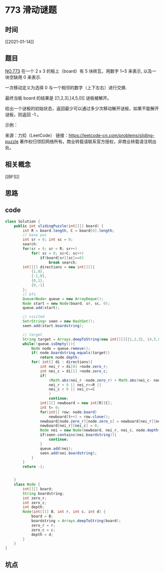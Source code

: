 # 773 滑动谜题
## 时间
[[2021-01-14]]
## 题目
[NO.773](https://leetcode-cn.com/problems/sliding-puzzle/)
在一个 2 x 3 的板上（board）有 5 块砖瓦，用数字 1~5 来表示, 以及一块空缺用 0 来表示.

一次移动定义为选择 0 与一个相邻的数字（上下左右）进行交换.

最终当板 board 的结果是 [[1,2,3],[4,5,0]] 谜板被解开。

给出一个谜板的初始状态，返回最少可以通过多少次移动解开谜板，如果不能解开谜板，则返回 -1 。

示例：

来源：力扣（LeetCode）
链接：https://leetcode-cn.com/problems/sliding-puzzle
著作权归领扣网络所有。商业转载请联系官方授权，非商业转载请注明出处。
## 相关概念
[[BFS]]

## 思路

## code
```java
class Solution {
    public int slidingPuzzle(int[][] board) {
        int R = board.length, C = board[0].length;
        // base pos
        int sr = 0; int sc = 0;
        search: 
        for(sr = 0; sr < R; sr++)
            for( sc = 0; sc<C; sc++)
                if(board[sr][sc]==0)
                    break search;
        int[][] directions = new int[][]{
            {1,0},
            {-1,0},
            {0,1},
            {0,-1}
        };
        // bfs
        Queue<Node> queue = new ArrayDeque();
        Node start = new Node(board, sr, sc, 0);
        queue.add(start);

        // visited
        Set<String> seen = new HashSet();
        seen.add(start.boardstring);

        // target
        String target = Arrays.deepToString(new int[][]{{1,2,3}, {4,5,0}});
        while(!queue.isEmpty()){
            Node node = queue.remove();
            if( node.boardstring.equals(target))
                return node.depth;
            for( int[] di : directions){
                int nei_r = di[0] +node.zero_r;
                int nei_c = di[1] +node.zero_c;
                if(
                    (Math.abs(nei_r -node.zero_r) + Math.abs(nei_c- node.zero_c))!=1||
                    nei_r < 0 || nei_r>=R ||
                    nei_c < 0 || nei_c>=C
                    )
                    continue;
                int[][] newboard = new int[R][C];
                int t= 0;
                for(int[] row: node.board)
                    newboard[t++] = row.clone();
                newboard[node.zero_r][node.zero_c] = newboard[nei_r][nei_c];
                newboard[nei_r][nei_c] = 0;
                Node nei = new Node(newboard, nei_r, nei_c, node.depth+1);
                if(seen.contains(nei.boardstring)){
                    continue;
                }
                queue.add(nei);
                seen.add(nei.boardstring);
            }
        }
        return -1;


    }
    class Node {
        int[][] board;
        String boardstring;
        int zero_r;
        int zero_c;
        int depth;
        Node(int[][] B, int r, int c, int d) {
            board = B;
            boardstring = Arrays.deepToString(board);
            zero_r = r;
            zero_c = c;
            depth = d;
        }
    }
}

```

## 坑点